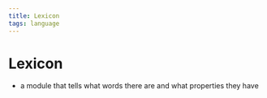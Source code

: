 ```yaml
---
title: Lexicon
tags: language
---
```


# Lexicon
- a module that tells what words there are and what properties they have 


















































































